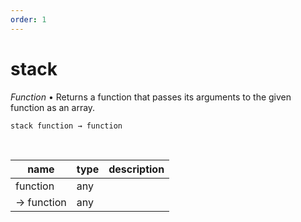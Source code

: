 ```yaml
---
order: 1
---
```

# stack

_Function_ &bull; Returns a function that passes its arguments to the given function as an array.

<pre><code>stack function &rarr; function</code></pre>
<br>

| name | type | description |
|------|------|-------------|
|function|any||
|&rarr; function|any||



